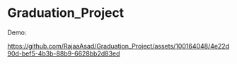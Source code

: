 # Graduation_Project
Demo:

https://github.com/RajaaAsad/Graduation_Project/assets/100164048/4e22d90d-bef5-4b3b-88b9-6628bb2d83ed

